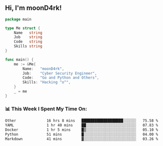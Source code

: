 <h2> Hi, I'm moonD4rk!</h2>

```go
package main

type Me struct {
	Name   string
	Job    string
	Code   string
	Skills string
}

func main() {
	me := &Me{
		Name:   "moonD4rk",
		Job:    "Cyber Security Engineer",
		Code:   "Go and Python and Others",
		Skills: "Hacking ^o^",
	}
	_ = me
}
```

<h3>📊 This Week I Spent My Time On:</h3>
<!-- <img align='right' src="https://github-readme-stats.vercel.app/api?username=moond4rk&show_icons=true&theme=radical", width="300" height="150"> -->

<!--START_SECTION:waka-->

```txt
Other              16 hrs 8 mins   ███████████████████░░░░░░   75.58 %
YAML               1 hr 40 mins    ██░░░░░░░░░░░░░░░░░░░░░░░   07.83 %
Docker             1 hr 5 mins     █▒░░░░░░░░░░░░░░░░░░░░░░░   05.10 %
Python             51 mins         █░░░░░░░░░░░░░░░░░░░░░░░░   04.00 %
Markdown           41 mins         ▓░░░░░░░░░░░░░░░░░░░░░░░░   03.26 %
```

<!--END_SECTION:waka-->

